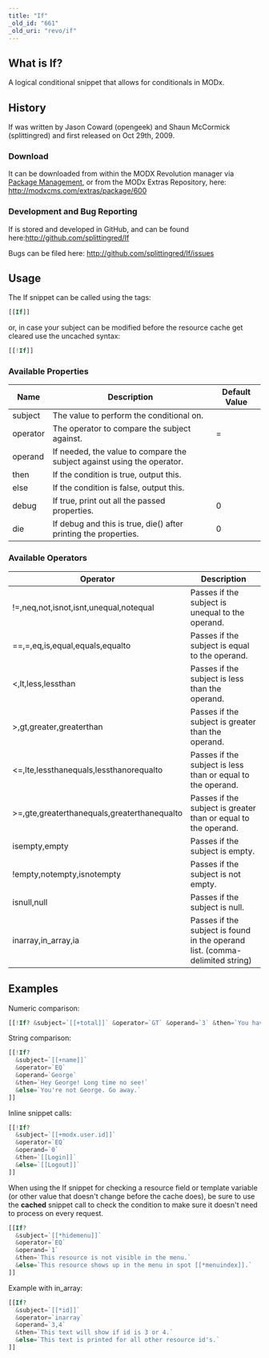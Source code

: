```yaml
---
title: "If"
_old_id: "661"
_old_uri: "revo/if"
---
```


## What is If?

A logical conditional snippet that allows for conditionals in MODx.

## History

If was written by Jason Coward (opengeek) and Shaun McCormick (splittingred) and first released on Oct 29th, 2009.

### Download

It can be downloaded from within the MODX Revolution manager via [Package Management](developing-in-modx/advanced-development/package-management "Package Management"), or from the MODx Extras Repository, here: <http://modxcms.com/extras/package/600>

### Development and Bug Reporting

If is stored and developed in GitHub, and can be found here:<http://github.com/splittingred/If>

Bugs can be filed here: <http://github.com/splittingred/If/issues>

## Usage

The If snippet can be called using the tags:

 ``` php
[[If]]
```

or, in case your subject can be modified before the resource cache get cleared use the uncached syntax:

 ``` php
[[!If]]
```

### Available Properties

| Name     | Description                                                             | Default Value |
| -------- | ----------------------------------------------------------------------- | ------------- |
| subject  | The value to perform the conditional on.                                |               |
| operator | The operator to compare the subject against.                            | =             |
| operand  | If needed, the value to compare the subject against using the operator. |               |
| then     | If the condition is true, output this.                                  |               |
| else     | If the condition is false, output this.                                 |               |
| debug    | If true, print out all the passed properties.                           | 0             |
| die      | If debug and this is true, die() after printing the properties.         | 0             |

### Available Operators

| Operator                                    | Description                                                                  |
| ------------------------------------------- | ---------------------------------------------------------------------------- |
| !=,neq,not,isnot,isnt,unequal,notequal      | Passes if the subject is unequal to the operand.                             |
| ==,=,eq,is,equal,equals,equalto             | Passes if the subject is equal to the operand.                               |
| <,lt,less,lessthan                          | Passes if the subject is less than the operand.                              |
| >,gt,greater,greaterthan                    | Passes if the subject is greater than the operand.                           |
| <=,lte,lessthanequals,lessthanorequalto     | Passes if the subject is less than or equal to the operand.                  |
| >=,gte,greaterthanequals,greaterthanequalto | Passes if the subject is greater than or equal to the operand.               |
| isempty,empty                               | Passes if the subject is empty.                                              |
| !empty,notempty,isnotempty                  | Passes if the subject is not empty.                                          |
| isnull,null                                 | Passes if the subject is null.                                               |
| inarray,in\_array,ia                        | Passes if the subject is found in the operand list. (comma-delimited string) |

## Examples

Numeric comparison:

 ``` php
[[!If? &subject=`[[+total]]` &operator=`GT` &operand=`3` &then=`You have more than 3 items!`]]
```

String comparison:

 ``` php
[[!If?
   &subject=`[[+name]]`
   &operator=`EQ`
   &operand=`George`
   &then=`Hey George! Long time no see!`
   &else=`You're not George. Go away.`
]]
```

Inline snippet calls:

 ``` php
[[!If?
   &subject=`[[+modx.user.id]]`
   &operator=`EQ`
   &operand=`0`
   &then=`[[Login]]`
   &else=`[[Logout]]`
]]
```

When using the If snippet for checking a resource field or template variable (or other value that doesn't change before the cache does), be sure to use the **cached** snippet call to check the condition to make sure it doesn't need to process on every request.

 ``` php
[[If?
   &subject=`[[*hidemenu]]`
   &operator=`EQ`
   &operand=`1`
   &then=`This resource is not visible in the menu.`
   &else=`This resource shows up in the menu in spot [[*menuindex]].`
]]
```

Example with in\_array:

 ``` php
[[If?
   &subject=`[[*id]]`
   &operator=`inarray`
   &operand=`3,4`
   &then=`This text will show if id is 3 or 4.`
   &else=`This text is printed for all other resource id's.`
]]
```
